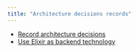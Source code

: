 ```yaml
---
title: "Architecture decisions records"
---
```


* [Record architecture decisions](architecture/decisions/0001-record-architecture-decisions)
* [Use Elixir as backend technology](0002-use-elixir-as-backend-technology)
